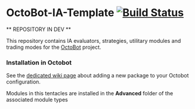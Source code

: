 # OctoBot-IA-Template [![Build Status](https://travis-ci.org/Drakkar-Software/OctoBot-IA-Tentacles.svg?branch=master)](https://travis-ci.org/Drakkar-Software/OctoBot-IA-Tentacles)
** REPOSITORY IN DEV **

This repository contains IA evaluators, strategies, utilitary modules and trading modes for the [OctoBot](https://github.com/Drakkar-Software/OctoBot) project.

### Installation in Octobot
See the [dedicated wiki page](https://github.com/Drakkar-Software/OctoBot/wiki/Customize-your-OctoBot#tentacle-installation) about adding a new package to your Octobot configuration.


Modules in this tentacles are installed in the **Advanced** folder of the associated module types
